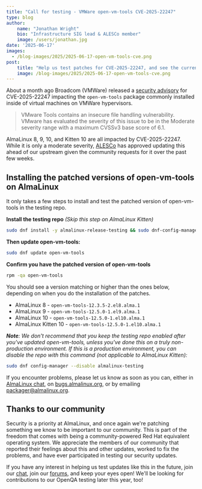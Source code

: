 ```yaml
---
title: "Call for testing - VMWare open-vm-tools CVE-2025-22247"
type: blog
author: 
    name: "Jonathan Wright"
    bio: "Infrastructure SIG lead & ALESCo member"
    image: /users/jonathan.jpg
date: '2025-06-17'
images:
  - /blog-images/2025/2025-06-17-open-vm-tools-cve.png
post:
    title: "Help us test patches for CVE-2025-22247, and see the current status of those patches"
    image: /blog-images/2025/2025-06-17-open-vm-tools-cve.png
---
```


About a month ago Broadcom (VMWare) released a [security advisory](https://nvd.nist.gov/vuln/detail/cve-2025-22247) for CVE-2025-22247 impacting the `open-vm-tools` package commonly installed inside of virtual machines on VMWare hypervisors.

> VMware Tools contains an insecure file handling vulnerability. VMware has evaluated the severity of this issue to be in the Moderate severity range with a maximum CVSSv3 base score of 6.1.

AlmaLinux 8, 9, 10, and Kitten 10 are all impacted by CVE-2025-22247.  While it is only a moderate severity, [ALESCo](https://almalinux.org/alesco/) has approved updating this ahead of our upstream given the community requests for it over the past few weeks.

## Installing the patched versions of open-vm-tools on AlmaLinux
It only takes a few steps to install and test the patched version of open-vm-tools in the testing repo. 

**Install the testing repo** _(Skip this step on AlmaLinux Kitten)_

```bash
sudo dnf install -y almalinux-release-testing && sudo dnf-config-manager --enable almalinux-testing
``` 

**Then update open-vm-tools:**

```bash
sudo dnf update open-vm-tools
``` 

**Confirm you have the patched version of open-vm-tools** 

```bash
rpm -qa open-vm-tools
``` 

You should see a version matching or higher than the ones below, depending on when you do the installation of the patches. 

- AlmaLinux 8 - ```open-vm-tools-12.3.5-2.el8.alma.1``` 
- AlmaLinux 9 - ```open-vm-tools-12.5.0-1.el9.alma.1``` 
- AlmaLinux 10 - ```open-vm-tools-12.5.0-1.el10.alma.1```
- AlmaLinux Kitten 10 - ```open-vm-tools-12.5.0-1.el10.alma.1```

_**Note**: We don't recommend that you keep the testing repo enabled after you've updated open-vm-tools, unless you've done this on a truly non-production environment. If this is a production environment, you can disable the repo with this command (not applicable to AlmaLinux Kitten):_

```bash
sudo dnf config-manager --disable almalinux-testing
```

If you encounter problems, please let us know as soon as you can, either in [AlmaLinux chat](https://chat.almalinux.org), on [bugs.almalinux.org](https://bugs.almalinux.org), or by emailing [packager@almalinux.org](packager@almalinux.org).


## Thanks to our community

Security is a priority at AlmaLinux, and once again we're patching something we know to be important to our community. This is part of the freedom that comes with being a community-powered Red Hat equivalent operating system. We appreciate the members of our community that reported their feelings about this and other updates, worked to fix the problems, and have ever participated in testing our security updates. 

If you have any interest in helping us test updates like this in the future, join our [chat](https://chat.almalinux.org), join our [forums](https://forums.almalinux.org/), and keep your eyes open! We'll be looking for contributions to our OpenQA testing later this year, too!
